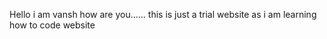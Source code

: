 Hello i am vansh how are you......
this is just a trial website as i am learning how to code website

